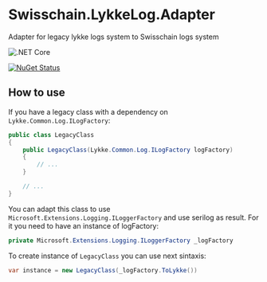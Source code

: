 # Swisschain.LykkeLog.Adapter
Adapter for legacy lykke logs system to Swisschain logs system

![.NET Core](https://github.com/SC-Poc/Swisschain.LykkeLog.Adapter/workflows/Deploy%20packet/badge.svg)

[![NuGet Status](https://img.shields.io/nuget/v/Swisschain.LykkeLog.Adapter?color=green&label=Nuget%3A%20Swisschain.LykkeLog.Adapter&logo=blue&logoColor=blue)](https://www.nuget.org/packages/Swisschain.LykkeLog.Adapter/)


## How to use

If you have a legacy class with a dependency on `Lykke.Common.Log.ILogFactory`:

```cs
public class LegacyClass
{
	public LegacyClass(Lykke.Common.Log.ILogFactory logFactory)
	{
		// ...
	}

	// ...
}
```

You can adapt this class to use `Microsoft.Extensions.Logging.ILoggerFactory` and use serilog as result.
For it you need to have an instance of logFactory:

```cs
private Microsoft.Extensions.Logging.ILoggerFactory _logFactory
```

To create instance of `LegacyClass` you can use next sintaxis:

```cs
var instance = new LegacyClass(_logFactory.ToLykke())
```
